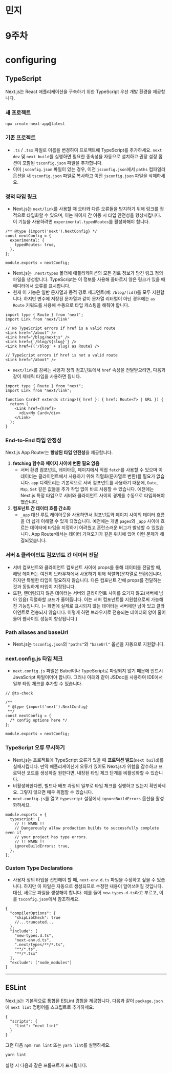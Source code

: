 # 민지

# 9주차

# configuring

## TypeScript

Next.js는 React 애플리케이션을 구축하기 위한 TypeScript 우선 개발 환경을 제공합니다.

### **새 프로젝트**

```bash
npx create-next-app@latest
```

### **기존 프로젝트**

- `.ts` / `.tsx` 파일로 이름을 변경하여 프로젝트에 TypeScript를 추가하세요. `next dev` 및 `next build`를 실행하면 필요한 종속성을 자동으로 설치하고 권장 설정 옵션이 포함된 `tsconfig.json` 파일을 추가합니다.
- 이미 `jsconfig.json` 파일이 있는 경우, 이전 `jsconfig.json`에서 `paths` 컴파일러 옵션을 새 `tsconfig.json` 파일로 복사하고 이전 `jsconfig.json` 파일을 삭제하세요.

### **정적 타입 링크**

- Next.js는 `next/link`를 사용할 때 오타와 다른 오류들을 방지하기 위해 링크를 정적으로 타입화할 수 있으며, 이는 페이지 간 이동 시 타입 안전성을 향상시킵니다. 이 기능을 사용하려면 `experimental.typedRoutes`를 활성화해야 합니다.

```tsx
/** @type {import('next').NextConfig} */
const nextConfig = {
  experimental: {
    typedRoutes: true,
  },
};

module.exports = nextConfig;
```

- Next.js는 `.next/types` 폴더에 애플리케이션의 모든 경로 정보가 담긴 링크 정의 파일을 생성합니다. TypeScript는 이 정보를 사용해 올바르지 않은 링크가 있을 때 에디터에서 오류를 표시합니다.
- 현재 이 기능은 일반 문자열과 동적 경로 세그먼트(예: `/blog/[id]`)를 모두 지원합니다. 하지만 변수에 저장된 문자열과 같이 문자열 리터럴이 아닌 경우에는 `as Route` 키워드를 사용해 수동으로 타입 캐스팅을 해줘야 합니다.

```tsx
import type { Route } from 'next';
import Link from 'next/link'

// No TypeScript errors if href is a valid route
<Link href="/about" />
<Link href="/blog/nextjs" />
<Link href={`/blog/${slug}`} />
<Link href={('/blog' + slug) as Route} />

// TypeScript errors if href is not a valid route
<Link href="/aboot" />
```

- `next/link`를 감싸는 사용자 정의 컴포넌트에서 `href` 속성을 전달받으려면, 다음과 같이 제네릭 타입을 사용하면 됩니다.

```tsx
import type { Route } from "next";
import Link from "next/link";

function Card<T extends string>({ href }: { href: Route<T> | URL }) {
  return (
    <Link href={href}>
      <div>My Card</div>
    </Link>
  );
}
```

### End-to-End 타입 안정성

Next.js App Router는 **향상된 타입 안전성**을 제공합니다.

1. **fetching 함수와 페이지 사이에 변환 필요 없음**
   - 서버 환경 컴포넌트, 레이아웃, 페이지에서 직접 `fetch`를 사용할 수 있으며 이 데이터는 클라이언트에서 사용하기 위해 직렬화(문자열로 변환)될 필요가 없습니다. `app` 디렉토리는 기본적으로 서버 컴포넌트를 사용하기 때문에, `Date`, `Map`, `Set` 같은 값들을 추가 작업 없이 바로 사용할 수 있습니다. 예전에는 Next.js 특정 타입으로 서버와 클라이언트 사이의 경계를 수동으로 타입화해야 했습니다.
2. **컴포넌트 간 데이터 흐름 간소화**
   - `_app` 대신 루트 레이아웃을 사용하면서 컴포넌트와 페이지 사이의 데이터 흐름을 더 쉽게 이해할 수 있게 되었습니다. 예전에는 개별 `pages`와 `_app` 사이에 흐르는 데이터에 타입을 지정하기 어려웠고 혼란스러운 버그가 발생할 수 있었습니다. App Router에서는 데이터 가져오기가 같은 위치에 있어 이런 문제가 해결되었습니다.

### 서버 & 클라이언트 컴포넌트 간 데이터 전달

- 서버 컴포넌트와 클라이언트 컴포넌트 사이에 props를 통해 데이터를 전달할 때, 해당 데이터는 여전히 브라우저에서 사용하기 위해 직렬화(문자열로 변환)됩니다. 하지만 특별한 타입이 필요하지 않습니다. 다른 컴포넌트 간에 props를 전달하는 것과 동일하게 타입이 지정됩니다.
- 또한, 렌더링되지 않은 데이터는 서버와 클라이언트 사이를 오가지 않고(서버에 남아 있음) 직렬화할 코드가 줄어듭니다. 이는 서버 컴포넌트를 지원함으로써 가능해진 기능입니다. (= 화면에 실제로 표시되지 않는 데이터는 서버에만 남아 있고 클라이언트로 전송되지 않습니다. 이렇게 하면 브라우저로 전송되는 데이터의 양이 줄어들어 웹사이트 성능이 향상됩니다.)

### **Path aliases and baseUrl**

- Next.js는 `tsconfig.json`의 `"paths"`와 `"baseUrl"` 옵션을 자동으로 지원합니다.

### next.config.js 타입 체크

- `next.config.js` 파일은 Babel이나 TypeScript로 파싱되지 않기 때문에 반드시 JavaScript 파일이어야 합니다. 그러나 아래와 같이 JSDoc을 사용하여 IDE에서 일부 타입 체크를 추가할 수 있습니다.

```tsx
// @ts-check

/**
 * @type {import('next').NextConfig}
 **/
const nextConfig = {
  /* config options here */
};

module.exports = nextConfig;
```

### TypeScript 오류 무시하기

- Next.js는 프로젝트에 TypeScript 오류가 있을 때 **프로덕션 빌드**(`next build`)를 실패시킵니다. 만약 애플리케이션에 오류가 있어도 Next.js가 위험을 감수하고 프로덕션 코드를 생성하길 원한다면, 내장된 타입 체크 단계를 비활성화할 수 있습니다.
- 비활성화한다면, 빌드나 배포 과정의 일부로 타입 체크를 실행하고 있는지 확인하세요. 그렇지 않으면 매우 위험할 수 있습니다.
- `next.config.js`를 열고 `typescript` 설정에서 `ignoreBuildErrors` 옵션을 활성화하세요.

```tsx
module.exports = {
  typescript: {
    // !! WARN !!
    // Dangerously allow production builds to successfully complete even if
    // your project has type errors.
    // !! WARN !!
    ignoreBuildErrors: true,
  },
};
```

### **Custom Type Declarations**

- 사용자 정의 타입을 선언해야 할 때, `next-env.d.ts` 파일을 수정하고 싶을 수 있습니다. 하지만 이 파일은 자동으로 생성되므로 수정한 내용이 덮어쓰여질 것입니다. 대신, 새로운 파일을 생성해야 합니다. 예를 들어 `new-types.d.ts`라고 부르고, 이를 `tsconfig.json`에서 참조하세요.

```tsx
{
  "compilerOptions": {
    "skipLibCheck": true
    //...truncated...
  },
  "include": [
    "new-types.d.ts",
    "next-env.d.ts",
    ".next/types/**/*.ts",
    "**/*.ts",
    "**/*.tsx"
  ],
  "exclude": ["node_modules"]
}
```

---

## **ESLint**

Next.js는 기본적으로 통합된 ESLint 경험을 제공합니다. 다음과 같이 `package.json`에 `next lint` 명령어를 스크립트로 추가하세요.

```tsx
{
  "scripts": {
    "lint": "next lint"
  }
}
```

그런 다음 `npm run lint` 또는 `yarn lint`를 실행하세요.

```bash
yarn lint
```

실행 시 다음과 같은 프롬프트가 표시됩니다.
